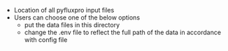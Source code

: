 - Location of all pyfluxpro input files
- Users can choose one of the below options 
  - put the data files in this directory
  - change the .env file to reflect the full path of the data in accordance with config file
